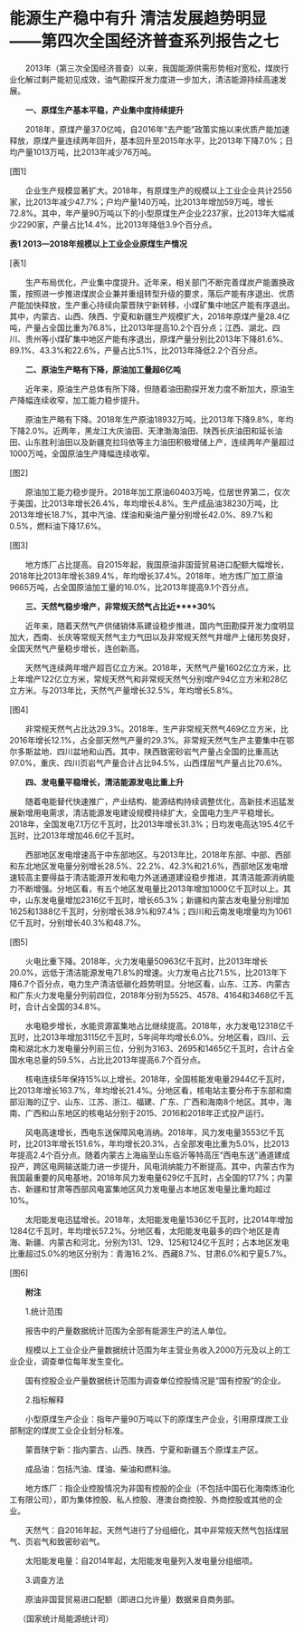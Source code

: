 # 能源生产稳中有升 清洁发展趋势明显——第四次全国经济普查系列报告之七

　　2013年（第三次全国经济普查）以来，我国能源供需形势相对宽松，煤炭行业化解过剩产能初见成效，油气勘探开发力度进一步加大，清洁能源持续高速发展。

　　**一、原煤生产基本平稳，产业集中度持续提升**

　　2018年，原煤产量37.0亿吨，自2016年“去产能”政策实施以来优质产能加速释放，原煤产量连续两年回升，基本回升至2015年水平，比2013年下降7.0%；日均产量1013万吨，比2013年减少76万吨。

\[图1\]

　　企业生产规模显著扩大。2018年，有原煤生产的规模以上工业企业共计2556家，比2013年减少47.7%；户均产量140万吨，比2013年增加59万吨，增长72.8%。其中，年产量90万吨以下的小型原煤生产企业2237家，比2013年大幅减少2290家，产量占比14.4%，比2013年降低3.9个百分点。

**表****1 2013****—****2018****年规模以上工业企业原煤生产情况**

\[表1\]

　　生产布局优化，产业集中度提升。近年来，相关部门不断完善煤炭产能置换政策，按照进一步推进煤炭企业兼并重组转型升级的要求，落后产能有序退出、优质产能加快释放，生产重心持续向蒙晋陕宁新转移，小煤矿集中地区产能有序退出。其中，内蒙古、山西、陕西、宁夏和新疆生产规模扩大，2018年原煤产量28.4亿吨，产量占全国比重为76.8%，比2013年提高10.2个百分点；江西、湖北、四川、贵州等小煤矿集中地区产能有序退出，原煤产量分别比2013年下降81.6%、89.1%、43.3%和22.6%，产量占比5.1%，比2013年降低2.2个百分点。

　　**二、原油生产略有下降，原油加工量超****6****亿吨**

　　近年来，原油生产总体有所下降，但随着油田勘探开发力度不断加大，原油生产降幅连续收窄，加工能力稳步提升。

　　原油生产略有下降。2018年生产原油18932万吨，比2013年下降9.8%，年均下降2.0%。近两年，黑龙江大庆油田、天津渤海油田、陕西长庆油田和延长油田、山东胜利油田以及新疆克拉玛依等主力油田积极增储上产，连续两年产量超过1000万吨，全国原油生产降幅连续收窄。

\[图2\]

　　原油加工能力稳步提升。2018年加工原油60403万吨，位居世界第二，仅次于美国，比2013年增长26.4%，年均增长4.8%。生产成品油38230万吨，比2013年增长18.7%，其中汽油、煤油和柴油产量分别增长42.0%、89.7%和0.5%，燃料油下降17.6%。

\[图3\]

　　地方炼厂占比提高。自2015年起，我国原油非国营贸易进口配额大幅增长，2018年比2013年增长389.4%，年均增长37.4%。2018年，地方炼厂加工原油9665万吨，占全国原油加工量的16.0%，比2013年提高9.1个百分点。

　　**三、天然气稳步增产，非常规天然气占比近****30%**

　　近年来，随着天然气产供储销体系建设稳步推进，国内气田勘探开发力度明显加大，西南、长庆等常规天然气主力气田以及非常规天然气井增产上储形势良好，全国天然气产量稳步增长，连创新高。

　　天然气连续两年增产超百亿立方米。2018年，天然气产量1602亿立方米，比上年增产122亿立方米，常规天然气和非常规天然气分别增产94亿立方米和28亿立方米。与2013年比，天然气产量增长32.5%，年均增长5.8%。

\[图4\]

　　非常规天然气占比达29.3%。2018年，生产非常规天然气469亿立方米，比2016年增长12.1%，占全部天然气产量的29.3%。非常规天然气生产主要集中在鄂尔多斯盆地、四川盆地和山西。其中，陕西致密砂岩气产量占全国的比重高达97.0%，重庆、四川页岩气产量合计占比94.5%，山西煤层气产量占比70.6%。

　　**四、发电量平稳增长，清洁能源发电比重上升**

　　随着电能替代快速推广，产业结构、能源结构持续调整优化，高新技术迅猛发展新增用电需求，清洁能源发电建设规模持续扩大，全国电力生产平稳增长。2018年，全国发电7.1万亿千瓦时，比2013年增长31.3%；日均发电高达195.4亿千瓦时，比2013年增加46.6亿千瓦时。

　　西部地区发电增速高于中东部地区。与2013年比，2018年东部、中部、西部和东北地区发电量分别增长28.5%、22.2%、42.3%和21.6%，西部地区发电增速较高主要得益于清洁能源开发和电力外送通道建设稳步推进，其清洁能源消纳能力不断增强。分地区看，有五个地区发电量比2013年增加1000亿千瓦时以上。其中，山东发电量增加2316亿千瓦时，增长65.3%；新疆和内蒙古发电量分别增加1625和1388亿千瓦时，分别增长38.9%和97.4%；四川和云南发电增量均为1061亿千瓦时，分别增长40.3%和48.7%。

\[图5\]

　　火电比重下降。2018年，火力发电量50963亿千瓦时，比2013年增长20.0%，远低于清洁能源发电71.8%的增速。火力发电占比71.5%，比2013年下降6.7个百分点，电力生产清洁低碳化趋势明显。分地区看，山东、江苏、内蒙古和广东火力发电量分列前四位，2018年分别为5525、4578、4164和3468亿千瓦时，合计占全国的34.8%。

　　水电稳步增长，水能资源富集地占比继续提高。2018年，水力发电12318亿千瓦时，比2013年增加3115亿千瓦时，5年间年均增长6.0%。分地区看，四川、云南和湖北水力发电量分列前三位，分别为3163、2695和1465亿千瓦时，合计占全国水电总量的59.5%，占比比2013年提高6.7个百分点。

　　核电连续5年保持15%以上增长。2018年，全国核能发电量2944亿千瓦时，比2013年增长163.7%，年均增长21.4%。分地区看，核电站主要分布于东部和南部沿海的辽宁、山东、江苏、浙江、福建、广东、广西和海南8个地区。其中，海南、广西和山东地区的核电站分别于2015、2016和2018年正式投产运行。

　　风电高速增长，西电东送保障风电消纳。2018年，风力发电量3553亿千瓦时，比2013年增长151.6%，年均增长20.3%，占全部发电比重为5.0%，比2013年提高2.4个百分点。随着内蒙古上海庙至山东临沂等特高压“西电东送”通道建成投产，跨区电网输送能力进一步提升，风电消纳能力不断提高。其中，内蒙古作为我国最重要的风电基地，2018年风力发电量629亿千瓦时，占全国的17.7%；内蒙古、新疆和甘肃等西部风电富集地区风力发电量占本地区发电量比重均超过10%。

　　太阳能发电迅猛增长。2018年，太阳能发电量1536亿千瓦时，比2014年增加1284亿千瓦时，年均增长57.2%。分地区看，太阳能发电最多的四个地区是青海、新疆、内蒙古和河北，分别为131、129、125和124亿千瓦时；占本地区发电比重超过5.0%的地区分别为：青海16.2%、西藏8.7%、甘肃6.0%和宁夏5.7%。

\[图6\]

　　**附注**

　　1.统计范围

　　报告中的产量数据统计范围为全部有能源生产的法人单位。

　　规模以上工业企业产量数据统计范围为年主营业务收入2000万元及以上的工业企业，调查单位每年发生变化。

　　国有控股企业产量数据统计范围为调查单位控股情况是“国有控股”的企业。

　　2.指标解释

　　小型原煤生产企业：指年产量90万吨以下的原煤生产企业，引用原煤炭工业部制定的煤炭工业企业划分标准。

　　蒙晋陕宁新：指内蒙古、山西、陕西、宁夏和新疆五个原煤主产区。

　　成品油：包括汽油、煤油、柴油和燃料油。

　　地方炼厂：指企业控股情况为非国有控股的企业（不包括中国石化海南炼油化工有限公司），即为集体控股、私人控股、港澳台商控股、外商控股或其他的企业。

　　天然气：自2016年起，天然气进行了分组细化，其中非常规天然气包括煤层气、页岩气和致密砂岩气。

　　太阳能发电量：自2014年起，太阳能发电量列入发电量分组细项。

　　3.调查方法

　　原油非国营贸易进口配额（即进口允许量）数据来自商务部。

    （国家统计局能源统计司）